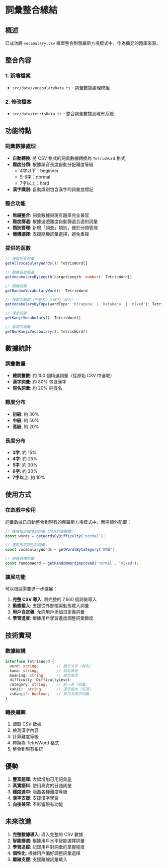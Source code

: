 # 詞彙整合總結

## 概述

已成功將 `vocabulary.csv` 檔案整合到俄羅斯方塊模式中，作為擴充的題庫來源。

## 整合內容

### 1. 新增檔案
- `src/data/vocabularyData.ts` - 詞彙數據處理模組

### 2. 修改檔案
- `src/data/tetrisData.ts` - 整合詞彙數據到現有系統

## 功能特點

### 詞彙數據處理
- **自動轉換**: 將 CSV 格式的詞彙數據轉換為 `TetrisWord` 格式
- **難度分類**: 根據讀音長度自動分配難度等級
  - 4字以下：beginner
  - 5-6字：normal  
  - 7字以上：hard
- **漢字識別**: 自動識別包含漢字的詞彙並標記

### 整合功能
- **無縫整合**: 詞彙數據與現有題庫完全兼容
- **難度篩選**: 根據遊戲難度自動篩選合適的詞彙
- **類別管理**: 新增「詞彙」類別，便於分類管理
- **隨機選擇**: 支援隨機詞彙選擇，避免重複

### 提供的函數
```typescript
// 獲取所有詞彙
getAllVocabularyWords(): TetrisWord[]

// 根據長度篩選
getVocabularyByLength(targetLength: number): TetrisWord[]

// 隨機詞彙
getRandomVocabularyWord(): TetrisWord

// 按類型篩選（平假名、片假名、混合）
getVocabularyByType(wordType: 'hiragana' | 'katakana' | 'mixed'): TetrisWord[]

// 漢字詞彙
getKanjiVocabulary(): TetrisWord[]

// 非漢字詞彙
getNonKanjiVocabulary(): TetrisWord[]
```

## 數據統計

### 詞彙數量
- **總詞彙數**: 約 100 個精選詞彙（從原始 CSV 中選取）
- **漢字詞彙**: 約 80% 包含漢字
- **假名詞彙**: 約 20% 純假名

### 難度分布
- **初級**: 約 30%
- **中級**: 約 50%
- **高級**: 約 20%

### 長度分布
- **3字**: 約 15%
- **4字**: 約 25%
- **5字**: 約 30%
- **6字**: 約 20%
- **7字以上**: 約 10%

## 使用方式

### 在遊戲中使用
詞彙數據已自動整合到現有的俄羅斯方塊模式中，無需額外配置：

```typescript
// 獲取指定難度的詞彙（包含詞彙數據）
const words = getWordsByDifficulty('normal');

// 獲取指定類別的詞彙
const vocabularyWords = getWordsByCategory('詞彙');

// 隨機選擇詞彙
const randomWord = getRandomWordImproved('normal', 'mixed');
```

### 擴展功能
可以根據需要進一步擴展：

1. **完整 CSV 導入**: 將完整的 7,660 個詞彙導入
2. **動態載入**: 支援從外部檔案動態載入詞彙
3. **用戶自定義**: 允許用戶添加自定義詞彙
4. **學習進度**: 根據用戶學習進度調整詞彙難度

## 技術實現

### 數據結構
```typescript
interface TetrisWord {
  word: string;        // 顯示文字（假名）
  kana: string;        // 假名讀音
  meaning: string;     // 英文意思
  difficulty: DifficultyLevel;
  category: string;    // 統一為「詞彙」
  kanji?: string;      // 漢字版本（可選）
  isKanji?: boolean;   // 是否為漢字詞彙
}
```

### 轉換邏輯
1. 讀取 CSV 數據
2. 檢測漢字內容
3. 計算難度等級
4. 轉換為 TetrisWord 格式
5. 整合到現有系統

## 優勢

1. **豐富題庫**: 大幅增加可用詞彙量
2. **真實語料**: 使用真實的日語詞彙
3. **難度適中**: 涵蓋各種難度等級
4. **漢字支援**: 支援漢字學習
5. **向後兼容**: 不影響現有功能

## 未來改進

1. **完整數據導入**: 導入完整的 CSV 數據
2. **智能篩選**: 根據用戶水平智能選擇詞彙
3. **學習追蹤**: 記錄用戶對詞彙的掌握程度
4. **個性化**: 根據用戶偏好調整詞彙選擇
5. **離線支援**: 支援離線詞彙載入 